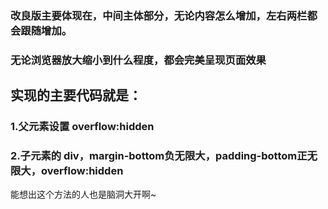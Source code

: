 ### 改良版主要体现在，中间主体部分，无论内容怎么增加，左右两栏都会跟随增加。
### 无论浏览器放大缩小到什么程度，都会完美呈现页面效果
## 实现的主要代码就是：
### 1.父元素设置 overflow:hidden
### 2.子元素的 div，margin-bottom负无限大，padding-bottom正无限大，overflow:hidden

能想出这个方法的人也是脑洞大开啊~
